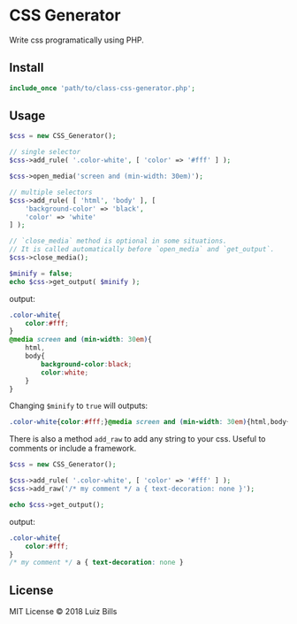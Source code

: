 # CSS Generator

Write css programatically using PHP.

## Install

```php
include_once 'path/to/class-css-generator.php';
```

## Usage

```php
$css = new CSS_Generator();

// single selector
$css->add_rule( '.color-white', [ 'color' => '#fff' ] );

$css->open_media('screen and (min-width: 30em)');

// multiple selectors
$css->add_rule( [ 'html', 'body' ], [
	'background-color' => 'black',
	'color' => 'white'
] );

// `close_media` method is optional in some situations.
// It is called automatically before `open_media` and `get_output`.
$css->close_media();

$minify = false;
echo $css->get_output( $minify );
```

output:
```css
.color-white{
	color:#fff;
}
@media screen and (min-width: 30em){
	html,
	body{
		background-color:black;
		color:white;
	}
}

```

Changing `$minify` to `true` will outputs:
```css
.color-white{color:#fff;}@media screen and (min-width: 30em){html,body{background-color:black;color:white;}}
```

There is also a method `add_raw` to add any string to your css. Useful to comments or include a framework.
```php
$css = new CSS_Generator();

$css->add_rule( '.color-white', [ 'color' => '#fff' ] );
$css->add_raw('/* my comment */ a { text-decoration: none }');

echo $css->get_output();
```

output:
```css
.color-white{
	color:#fff;
}
/* my comment */ a { text-decoration: none }
```

## License
MIT License &copy; 2018 Luiz Bills
